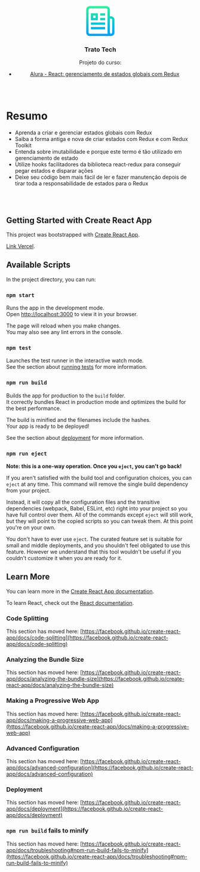 <div align="center">

  <a href="https://github.com/joaotelesk/Projeto-aluroni/tree/main/src">
    <img src="./public/logo.png" alt="Logo" width="80" height="80">
  </a>

  <h3 align="center">Trato Tech</h3>

  <p align="center">
    Projeto do curso: 
    <ul>
    <li><a href="https://cursos.alura.com.br/course/react-gerenciamento-estados-globais-redux">Alura - React: gerenciamento de estados globais com Redux</a></li>
    </ul>
  </p>
</div>
<br><br>

# Resumo

<ul>
<li>Aprenda a criar e gerenciar estados globais com Redux</li>
<li>Saiba a forma antiga e nova de criar estados com Redux e com Redux Toolkit
</li>
<li>Entenda sobre imutabilidade e porque este termo é tão utilizado em gerenciamento de estado
</li>
<li>Utilize hooks facilitadores da biblioteca react-redux para conseguir pegar estados e disparar ações
</li>
<li>Deixe seu código bem mais fácil de ler e fazer manutenção depois de tirar toda a responsabilidade de estados para o Redux
</li>
</ul>

<br><br>

## Getting Started with Create React App

This project was bootstrapped with [Create React App](https://github.com/facebook/create-react-app).

[Link Vercel](https://vercel.com/joaotelesk/trato-tech).

## Available Scripts

In the project directory, you can run:

### `npm start`

Runs the app in the development mode.\
Open [http://localhost:3000](http://localhost:3000) to view it in your browser.

The page will reload when you make changes.\
You may also see any lint errors in the console.

### `npm test`

Launches the test runner in the interactive watch mode.\
See the section about [running tests](https://facebook.github.io/create-react-app/docs/running-tests) for more information.

### `npm run build`

Builds the app for production to the `build` folder.\
It correctly bundles React in production mode and optimizes the build for the best performance.

The build is minified and the filenames include the hashes.\
Your app is ready to be deployed!

See the section about [deployment](https://facebook.github.io/create-react-app/docs/deployment) for more information.

### `npm run eject`

**Note: this is a one-way operation. Once you `eject`, you can't go back!**

If you aren't satisfied with the build tool and configuration choices, you can `eject` at any time. This command will remove the single build dependency from your project.

Instead, it will copy all the configuration files and the transitive dependencies (webpack, Babel, ESLint, etc) right into your project so you have full control over them. All of the commands except `eject` will still work, but they will point to the copied scripts so you can tweak them. At this point you're on your own.

You don't have to ever use `eject`. The curated feature set is suitable for small and middle deployments, and you shouldn't feel obligated to use this feature. However we understand that this tool wouldn't be useful if you couldn't customize it when you are ready for it.

## Learn More

You can learn more in the [Create React App documentation](https://facebook.github.io/create-react-app/docs/getting-started).

To learn React, check out the [React documentation](https://reactjs.org/).

### Code Splitting

This section has moved here: [https://facebook.github.io/create-react-app/docs/code-splitting](https://facebook.github.io/create-react-app/docs/code-splitting)

### Analyzing the Bundle Size

This section has moved here: [https://facebook.github.io/create-react-app/docs/analyzing-the-bundle-size](https://facebook.github.io/create-react-app/docs/analyzing-the-bundle-size)

### Making a Progressive Web App

This section has moved here: [https://facebook.github.io/create-react-app/docs/making-a-progressive-web-app](https://facebook.github.io/create-react-app/docs/making-a-progressive-web-app)

### Advanced Configuration

This section has moved here: [https://facebook.github.io/create-react-app/docs/advanced-configuration](https://facebook.github.io/create-react-app/docs/advanced-configuration)

### Deployment

This section has moved here: [https://facebook.github.io/create-react-app/docs/deployment](https://facebook.github.io/create-react-app/docs/deployment)

### `npm run build` fails to minify

This section has moved here: [https://facebook.github.io/create-react-app/docs/troubleshooting#npm-run-build-fails-to-minify](https://facebook.github.io/create-react-app/docs/troubleshooting#npm-run-build-fails-to-minify)
